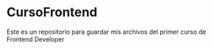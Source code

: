 # CursoFrontend
Este es un repositorio para guardar mis archivos del primer curso de Frontend Developer
